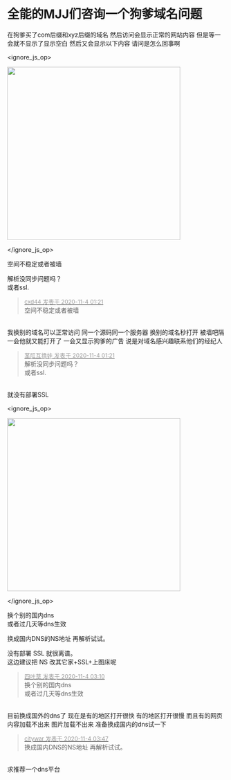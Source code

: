# 全能的MJJ们咨询一个狗爹域名问题


在狗爹买了com后缀和xyz后缀的域名 然后访问会显示正常的网站内容 但是等一会就不显示了显示空白 然后又会显示以下内容 请问是怎么回事啊<br />

<ignore_js_op>

<img id="aimg_140991" aid="140991" src="static/image/common/none.gif" zoomfile="forum.php?mod=attachment&aid=MTQwOTkxfGIyYzhkZTc3fDE2MDk1MzA1ODJ8NDczNDR8NzYyMTEx&noupdate=yes&nothumb=yes" file="forum.php?mod=attachment&aid=MTQwOTkxfGIyYzhkZTc3fDE2MDk1MzA1ODJ8NDczNDR8NzYyMTEx&noupdate=yes" class="zoom" onclick="zoom(this, this.src, 0, 0, 0)" width="400" id="aimg_140991" inpost="1" onmouseover="showMenu({'ctrlid':this.id,'pos':'12'})" />

<div class="tip tip_4 aimg_tip" id="aimg_140991_menu" style="position: absolute; display: none" disautofocus="true">
<div class="xs0">
<p><strong>1.png</strong> <em class="xg1">(12.89 KB, 下载次数: 0)</em></p>
<p>
<a href="forum.php?mod=attachment&amp;aid=MTQwOTkxfGIyYzhkZTc3fDE2MDk1MzA1ODJ8NDczNDR8NzYyMTEx&amp;nothumb=yes" target="_blank">下载附件</a>

</p>

<p class="xg1 y">2020-11-4 01:20 上传</p>

</div>
<div class="tip_horn"></div>
</div>

</ignore_js_op>


空间不稳定或者被墙

解析没同步问题吗？<br />
或者ssl.

<div class="quote"><blockquote><font size="2"><a href="https://www.hostloc.com/forum.php?mod=redirect&amp;goto=findpost&amp;pid=9399205&amp;ptid=762111" target="_blank"><font color="#999999">cxd44 发表于 2020-11-4 01:21</font></a></font><br />
空间不稳定或者被墙</blockquote></div><br />
我换别的域名可以正常访问 同一个源码同一个服务器 换别的域名秒打开 被墙吧隔一会他就又能打开了 一会又显示狗爹的广告 说是对域名感兴趣联系他们的经纪人

<div class="quote"><blockquote><font size="2"><a href="https://www.hostloc.com/forum.php?mod=redirect&amp;goto=findpost&amp;pid=9399206&amp;ptid=762111" target="_blank"><font color="#999999">茎肛互撸娃 发表于 2020-11-4 01:21</font></a></font><br />
解析没同步问题吗？<br />
或者ssl.</blockquote></div><br />
就没有部署SSL<br />

<ignore_js_op>

<img id="aimg_140994" aid="140994" src="static/image/common/none.gif" zoomfile="forum.php?mod=attachment&aid=MTQwOTk0fDlmODgwZmJjfDE2MDk1MzA1ODJ8NDczNDR8NzYyMTEx&noupdate=yes&nothumb=yes" file="forum.php?mod=attachment&aid=MTQwOTk0fDlmODgwZmJjfDE2MDk1MzA1ODJ8NDczNDR8NzYyMTEx&noupdate=yes" class="zoom" onclick="zoom(this, this.src, 0, 0, 0)" width="400" id="aimg_140994" inpost="1" onmouseover="showMenu({'ctrlid':this.id,'pos':'12'})" />

<div class="tip tip_4 aimg_tip" id="aimg_140994_menu" style="position: absolute; display: none" disautofocus="true">
<div class="xs0">
<p><strong>2.png</strong> <em class="xg1">(32.13 KB, 下载次数: 0)</em></p>
<p>
<a href="forum.php?mod=attachment&amp;aid=MTQwOTk0fDlmODgwZmJjfDE2MDk1MzA1ODJ8NDczNDR8NzYyMTEx&amp;nothumb=yes" target="_blank">下载附件</a>

</p>

<p class="xg1 y">2020-11-4 01:26 上传</p>

</div>
<div class="tip_horn"></div>
</div>

</ignore_js_op>
<br />


换个别的国内dns<br />
或者过几天等dns生效

换成国内DNS的NS地址 再解析试试。

没有部署 SSL 就很离谱。<br />
这边建议把 NS 改其它家+SSL+上图床呢

<div class="quote"><blockquote><font size="2"><a href="https://www.hostloc.com/forum.php?mod=redirect&amp;goto=findpost&amp;pid=9399285&amp;ptid=762111" target="_blank"><font color="#999999">四叶草 发表于 2020-11-4 03:10</font></a></font><br />
换个别的国内dns<br />
或者过几天等dns生效</blockquote></div><br />
目前换成国外的dns了 现在是有的地区打开很快 有的地区打开很慢 而且有的网页内容加载不出来 图片加载不出来 准备换成国内的dns试一下

<div class="quote"><blockquote><font size="2"><a href="https://www.hostloc.com/forum.php?mod=redirect&amp;goto=findpost&amp;pid=9399290&amp;ptid=762111" target="_blank"><font color="#999999">citywar 发表于 2020-11-4 03:47</font></a></font><br />
换成国内DNS的NS地址 再解析试试。</blockquote></div><br />
求推荐一个dns平台
